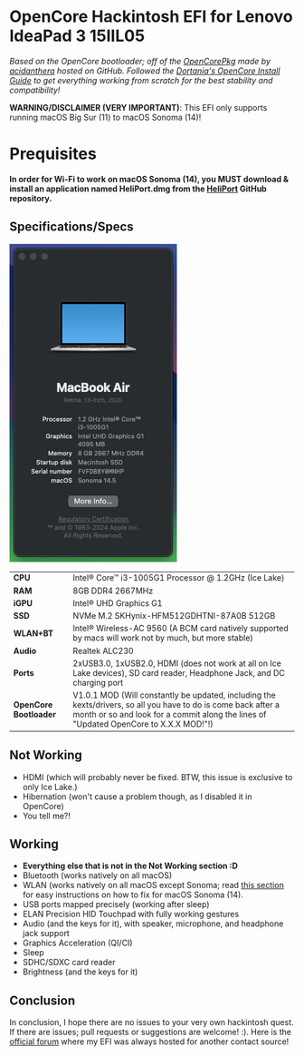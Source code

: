 # OpenCore Hackintosh EFI for Lenovo IdeaPad 3 15IIL05
*Based on the OpenCore bootloader; off of the [OpenCorePkg]([https://github.com/acidanthera/OpenCorePkg) made by [acidanthera](https://github.com/acidanthera) hosted on GitHub. Followed the [Dortania's OpenCore Install Guide](https://dortania.github.io/OpenCore-Install-Guide/) to get everything working from scratch for the best stability and compatibility!*

**WARNING/DISCLAIMER (VERY IMPORTANT)**: This EFI only supports running macOS Big Sur (11) to macOS Sonoma (14)! 


# Prequisites
**In order for Wi-Fi to work on macOS Sonoma (14), you MUST download & install an application named HeliPort.dmg from the [HeliPort](https://github.com/OpenIntelWireless/HeliPort/releases/latest) GitHub repository.**

## Specifications/Specs

![About my Mac](images/system-inf.png)


| | |
|-|-|
|**CPU**|Intel® Core™ i3-1005G1 Processor @ 1.2GHz (Ice Lake)|
|**RAM**|8GB DDR4 2667MHz|
|**iGPU**|Intel® UHD Graphics G1|
|**SSD**|NVMe M.2 SKHynix-HFM512GDHTNI-87A0B 512GB|
|**WLAN+BT**|Intel® Wireless-AC 9560 (A BCM card natively supported by macs will work not by much, but more stable)|
|**Audio**|Realtek ALC230|
|**Ports**|2xUSB3.0, 1xUSB2.0, HDMI (does not work at all on Ice Lake devices), SD card reader, Headphone Jack, and DC charging port|
|**OpenCore Bootloader**|V1.0.1 MOD (Will constantly be updated, including the kexts/drivers, so all you have to do is come back after a month or so and look for a commit along the lines of "Updated OpenCore to X.X.X MOD!"!)

## Not Working

- HDMI (which will probably never be fixed. BTW, this issue is exclusive to only Ice Lake.)
- Hibernation (won't cause a problem though, as I disabled it in OpenCore)
- You tell me?!

## Working

- **Everything else that is not in the Not Working section :D**
- Bluetooth (works natively on all macOS)
- WLAN (works natively on all macOS except Sonoma; read [this section](#prequisites) for easy instructions on how to fix for macOS Sonoma (14).
- USB ports mapped precisely (working after sleep)
- ELAN Precision HID Touchpad with fully working gestures
- Audio (and the keys for it), with speaker, microphone, and headphone jack support
- Graphics Acceleration (QI/CI)
- Sleep
- SDHC/SDXC card reader
- Brightness (and the keys for it)

## Conclusion

In conclusion, I hope there are no issues to your very own hackintosh quest. If there are issues; pull requests or suggestions are welcome! :). Here is the [official forum](https://www.olarila.com/topic/37423-perfect-vanilla-efi-for-lenovo-ideapad-3-15iil05-only-for-macos-big-sur-to-sonoma-trijintosh/) where my EFI was always hosted for another contact source!

